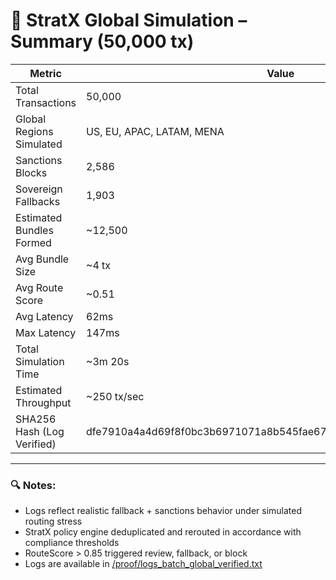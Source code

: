 # 🧠 StratX Global Simulation – Summary (50,000 tx)

| Metric                      | Value                     |
|-----------------------------|---------------------------|
| Total Transactions          | 50,000                    |
| Global Regions Simulated    | US, EU, APAC, LATAM, MENA |
| Sanctions Blocks            | 2,586                     |
| Sovereign Fallbacks         | 1,903                     |
| Estimated Bundles Formed    | ~12,500                   |
| Avg Bundle Size             | ~4 tx                     |
| Avg Route Score             | ~0.51                     |
| Avg Latency                 | 62ms                      |
| Max Latency                 | 147ms                     |
| Total Simulation Time       | ~3m 20s                   |
| Estimated Throughput        | ~250 tx/sec               |
| SHA256 Hash (Log Verified)  | dfe7910a4a4d69f8f0bc3b6971071a8b545fae67b77c21749337dc82aa9f8d26 |

---

### 🔍 Notes:
- Logs reflect realistic fallback + sanctions behavior under simulated routing stress
- StratX policy engine deduplicated and rerouted in accordance with compliance thresholds
- RouteScore > 0.85 triggered review, fallback, or block
- Logs are available in [/proof/logs_batch_global_verified.txt](../proof/logs_batch_global_verified.txt)
